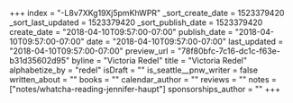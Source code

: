 +++
index = "-L8v7XKg19Xj5pmKhWPR"
_sort_create_date = 1523379420
_sort_last_updated = 1523379420
_sort_publish_date = 1523379420
create_date = "2018-04-10T09:57:00-07:00"
publish_date = "2018-04-10T09:57:00-07:00"
date = "2018-04-10T09:57:00-07:00"
last_updated = "2018-04-10T09:57:00-07:00"
preview_url = "78f80bfc-7c16-dc1c-f63e-b31d35602d95"
byline = "Victoria Redel"
title = "Victoria Redel"
alphabetize_by = "redel"
isDraft = ""
is_seattle__pnw_writer = false
written_about = ""
books = ""
calendar_author = ""
reviews = ""
notes = ["notes/whatcha-reading-jennifer-haupt"]
sponsorships_author = ""
+++
